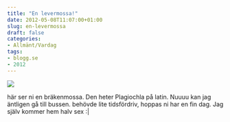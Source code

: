 ```yaml
---
title: "En levermossa!"
date: 2012-05-08T11:07:00+01:00
slug: en-levermossa
draft: false
categories:
- Allmänt/Vardag
tags:
- blogg.se
- 2012
---
```

![](/assets/images/blogg.se/brkenmossa_201727768.jpg)  
  
här ser ni en bräkenmossa. Den heter Plagiochla på latin. Nuuuu kan jag äntligen gå till bussen. behövde lite tidsfördriv, hoppas ni har en fin dag. Jag själv kommer hem halv sex :|